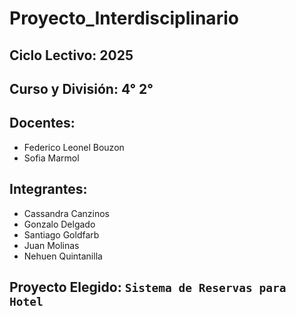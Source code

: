 # Proyecto_Interdisciplinario
## Ciclo Lectivo: 2025
## Curso y División: 4° 2°
## Docentes:
  - Federico Leonel Bouzon
  - Sofia Marmol
## Integrantes:
  - Cassandra Canzinos
  - Gonzalo Delgado
  - Santiago Goldfarb
  - Juan Molinas
  - Nehuen Quintanilla
## Proyecto Elegido: `Sistema de Reservas para Hotel`
